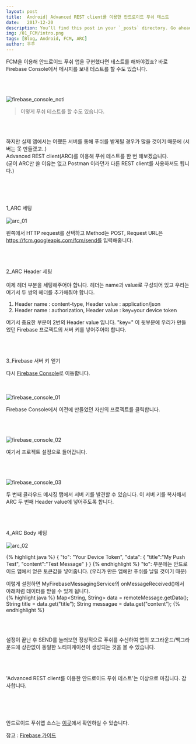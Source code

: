 ```yaml
---
layout: post
title:  Android| Advanced REST client를 이용한 안드로이드 푸쉬 테스트
date:   2017-12-20
description: You’ll find this post in your `_posts` directory. Go ahead and edit it and re-build the site to see your changes. # Add post description (optional)
img: /01_FCM/intro.png
tags: [Blog, Android, FCM, ARC]
author: 우주
---
```


FCM을 이용해 안드로이드 푸쉬 앱을 구현했다면 테스트를 해봐야겠죠? 바로 Firebase Console에서 메시지를 보내 테스트를 할 수도 있습니다.

<br><br><br>![firebase_console_noti]({{site.baseurl}}/assets/img/02_ARC/firebase_console_noti.png)

> 이렇게 푸쉬 테스트를 할 수도 있습니다.

<br><br>

하지만 실제 앱에서는 어쨌든 서버를 통해 푸쉬를 받게될 경우가 많을 것이기 때문에 (서버는 못 만들겠고..)<br> 
Advanced REST client(ARC)를 이용해 푸쉬 테스트를 한 번 해보겠습니다.<br>
(굳이 ARC만 쓸 이유는 없고 Postman 이라던가 다른 REST client를 사용하셔도 됩니다.)
<br><br><br><br><br>

1_ARC 세팅
<br><br>
![arc_01]({{site.baseurl}}/assets/img/02_ARC/arc_01.png)

왼쪽에서 HTTP request를 선택하고 Method는 POST, Request URL은 https://fcm.googleapis.com/fcm/send를 입력해줍니다.<br><br><br><br>

2_ARC Header 세팅
<br><br>
이제 헤더 부분을 세팅해주어야 합니다. 헤더는 name과 value로 구성되어 있고 우리는 여기서 두 쌍의 헤더를 추가해줘야 합니다.<br>

1. Header name : content-type, Header value : application/json
2. Header name : authorization, Header value : key=your device token<br>

여기서 중요한 부분이 2번의 Header value 입니다. "key=" 이 뒷부분에 우리가 만들었던 Firebase 프로젝트의 서버 키를 넣어주어야 합니다.<br><br><br><br>

3_Firebase 서버 키 얻기

다시 [Firebase Console]로 이동합니다.

<br><br>
![firebase_console_01]({{site.baseurl}}/assets/img/02_ARC/firebase_console_01.png)

Firebase Console에서 이전에 만들었던 자신의 프로젝트를 클릭합니다.

<br><br><br>![firebase_console_02]({{site.baseurl}}/assets/img/02_ARC/firebase_console_02.png)

여기서 프로젝트 설정으로 들어갑니다.

<br><br><br>![firebase_console_03]({{site.baseurl}}/assets/img/02_ARC/firebase_console_03.png)

두 번째 클라우드 메시징 탭에서 서버 키를 발견할 수 있습니다. 이 서버 키를 복사해서 ARC 두 번째 Header value에 넣어주도록 합니다.<br><br><br><br>

4_ARC Body 세팅
<br><br>
![arc_02]({{site.baseurl}}/assets/img/02_ARC/arc_02.png)

{% highlight java %}
{
    "to": "Your Device Token",
    "data": {
        "title":"My Push Test",
        "content":"Test Message"
    }
}
{% endhighlight %}
"to": 부분에는 안드로이드 앱에서 얻은 토큰값을 넣어줍니다. (우리가 만든 앱에만 푸쉬를 날릴 것이기 때문) <br>

이렇게 설정하면 MyFirebaseMessagingService의 onMessageReceived()에서 아래처럼 데이터를 받을 수 있게 됩니다.<br>
{% highlight java %}
    Map<String, String> data = remoteMessage.getData();
    String title = data.get("title");
    String messagae = data.get("content");
{% endhighlight %}

<br><br>

설정이 끝난 후 SEND를 눌러보면 정상적으로 푸쉬를 수신하여 앱의 포그라운드/백그라운드에 상관없이 동일한 노티피케이션이 생성되는 것을 볼 수 있습니다.

<br><br><br>'Advanced REST client를 이용한 안드로이드 푸쉬 테스트'는 이상으로 마칩니다. 감사합니다.



<br><br><br><br>
안드로이드 푸쉬앱 소스는 [이곳]에서 확인하실 수 있습니다.

참고 : [Firebase 가이드]

[Firebase 가이드]: https://firebase.google.com/docs/cloud-messaging/android/client?hl=ko
[Firebase Console]: https://console.firebase.google.com/
[이곳]: https://github.com/stonybean/MyPushTest
